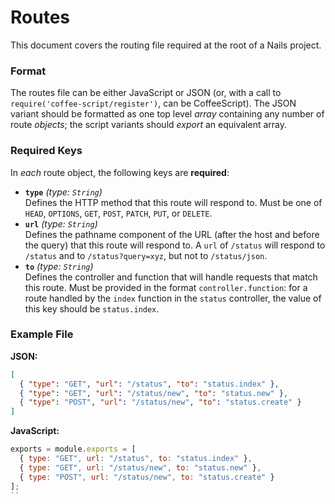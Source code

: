 # Routes
This document covers the routing file required at the root of a Nails project.

### Format
The routes file can be either JavaScript or JSON (or, with a call to `require('coffee-script/register')`, can be
CoffeeScript). The JSON variant should be formatted as one top level *array* containing any number of route *objects*;
the script variants should *export* an equivalent array.

### Required Keys
In *each* route object, the following keys are **required**:

 - **`type`** *(type: `String`)*  
   Defines the HTTP method that this route will respond to. Must be one of `HEAD`, `OPTIONS`, `GET`, `POST`, `PATCH`,
   `PUT`, or `DELETE`.
 - **`url`** *(type: `String`)*  
   Defines the pathname component of the URL (after the host and before the query) that this route will respond to. A
   `url` of `/status` will respond to `/status` and to `/status?query=xyz`, but not to `/status/json`.
 - **`to`** *(type: `String`)*  
   Defines the controller and function that will handle requests that match this route. Must be provided in the format
   `controller.function`: for a route handled by the `index` function in the `status` controller, the value of this key
   should be `status.index`.

### Example File
**JSON:**
```json
[
  { "type": "GET", "url": "/status", "to": "status.index" },
  { "type": "GET", "url": "/status/new", "to": "status.new" },
  { "type": "POST", "url": "/status/new", "to": "status.create" }
]
```

**JavaScript:**
```js
exports = module.exports = [
  { type: "GET", url: "/status", to: "status.index" },
  { type: "GET", url: "/status/new", to: "status.new" },
  { type: "POST", url: "/status/new", to: "status.create" }
];
``
